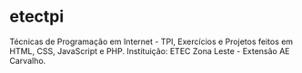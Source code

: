 # etectpi
Técnicas de Programação em Internet - TPI, Exercícios e Projetos feitos em HTML, CSS, JavaScript e PHP.  Instituição: ETEC Zona Leste - Extensão AE Carvalho.
